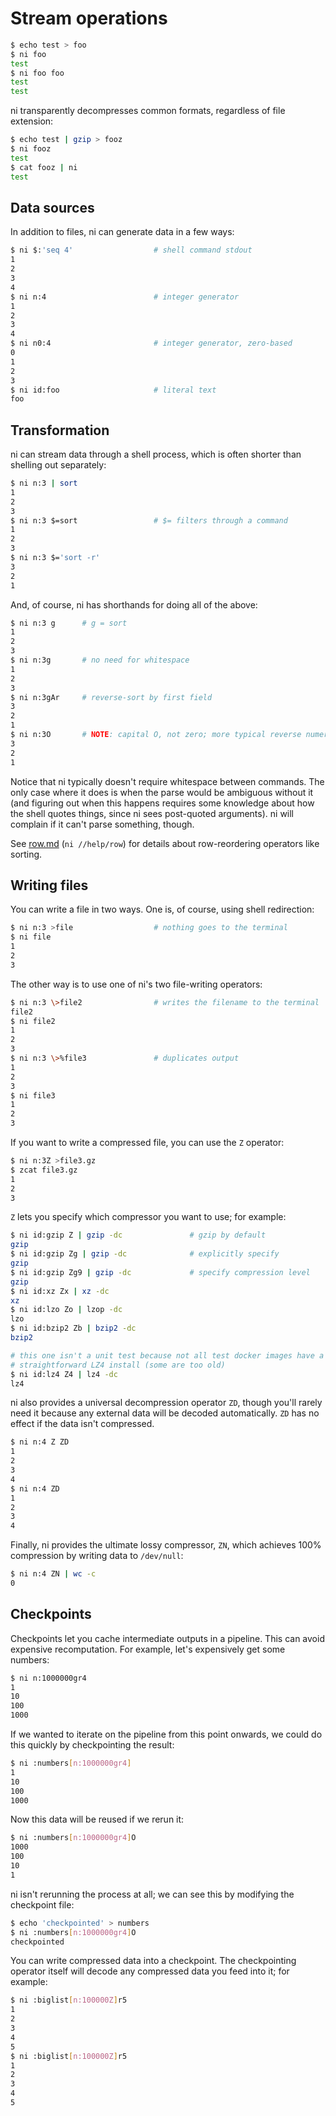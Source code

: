 # Stream operations
```bash
$ echo test > foo
$ ni foo
test
$ ni foo foo
test
test
```

ni transparently decompresses common formats, regardless of file extension:

```bash
$ echo test | gzip > fooz
$ ni fooz
test
$ cat fooz | ni
test
```

## Data sources
In addition to files, ni can generate data in a few ways:

```bash
$ ni $:'seq 4'                  # shell command stdout
1
2
3
4
$ ni n:4                        # integer generator
1
2
3
4
$ ni n0:4                       # integer generator, zero-based
0
1
2
3
$ ni id:foo                     # literal text
foo
```

## Transformation
ni can stream data through a shell process, which is often shorter than
shelling out separately:

```bash
$ ni n:3 | sort
1
2
3
$ ni n:3 $=sort                 # $= filters through a command
1
2
3
$ ni n:3 $='sort -r'
3
2
1
```

And, of course, ni has shorthands for doing all of the above:

```bash
$ ni n:3 g      # g = sort
1
2
3
$ ni n:3g       # no need for whitespace
1
2
3
$ ni n:3gAr     # reverse-sort by first field
3
2
1
$ ni n:3O       # NOTE: capital O, not zero; more typical reverse numeric sort
3
2
1
```

Notice that ni typically doesn't require whitespace between commands. The only
case where it does is when the parse would be ambiguous without it (and
figuring out when this happens requires some knowledge about how the shell
quotes things, since ni sees post-quoted arguments). ni will complain if it
can't parse something, though.

See [row.md](row.md) (`ni //help/row`) for details about row-reordering
operators like sorting.

## Writing files
You can write a file in two ways. One is, of course, using shell redirection:

```bash
$ ni n:3 >file                  # nothing goes to the terminal
$ ni file
1
2
3
```

The other way is to use one of ni's two file-writing operators:

```bash
$ ni n:3 \>file2                # writes the filename to the terminal
file2
$ ni file2
1
2
3
$ ni n:3 \>%file3               # duplicates output
1
2
3
$ ni file3
1
2
3
```

If you want to write a compressed file, you can use the `Z` operator:

```bash
$ ni n:3Z >file3.gz
$ zcat file3.gz
1
2
3
```

`Z` lets you specify which compressor you want to use; for example:

```bash
$ ni id:gzip Z | gzip -dc               # gzip by default
gzip
$ ni id:gzip Zg | gzip -dc              # explicitly specify
gzip
$ ni id:gzip Zg9 | gzip -dc             # specify compression level
gzip
$ ni id:xz Zx | xz -dc
xz
$ ni id:lzo Zo | lzop -dc
lzo
$ ni id:bzip2 Zb | bzip2 -dc
bzip2
```

```sh
# this one isn't a unit test because not all test docker images have a
# straightforward LZ4 install (some are too old)
$ ni id:lz4 Z4 | lz4 -dc
lz4
```

ni also provides a universal decompression operator `ZD`, though you'll rarely
need it because any external data will be decoded automatically. `ZD` has no
effect if the data isn't compressed.

```bash
$ ni n:4 Z ZD
1
2
3
4
$ ni n:4 ZD
1
2
3
4
```

Finally, ni provides the ultimate lossy compressor, `ZN`, which achieves 100%
compression by writing data to `/dev/null`:

```bash
$ ni n:4 ZN | wc -c
0
```

## Checkpoints
Checkpoints let you cache intermediate outputs in a pipeline. This can avoid
expensive recomputation. For example, let's expensively get some numbers:

```bash
$ ni n:1000000gr4
1
10
100
1000
```

If we wanted to iterate on the pipeline from this point onwards, we could do
this quickly by checkpointing the result:

```bash
$ ni :numbers[n:1000000gr4]
1
10
100
1000
```

Now this data will be reused if we rerun it:

```bash
$ ni :numbers[n:1000000gr4]O
1000
100
10
1
```

ni isn't rerunning the process at all; we can see this by modifying the
checkpoint file:

```bash
$ echo 'checkpointed' > numbers
$ ni :numbers[n:1000000gr4]O
checkpointed
```

You can write compressed data into a checkpoint. The checkpointing operator
itself will decode any compressed data you feed into it; for example:

```bash
$ ni :biglist[n:100000Z]r5
1
2
3
4
5
$ ni :biglist[n:100000Z]r5
1
2
3
4
5
```
